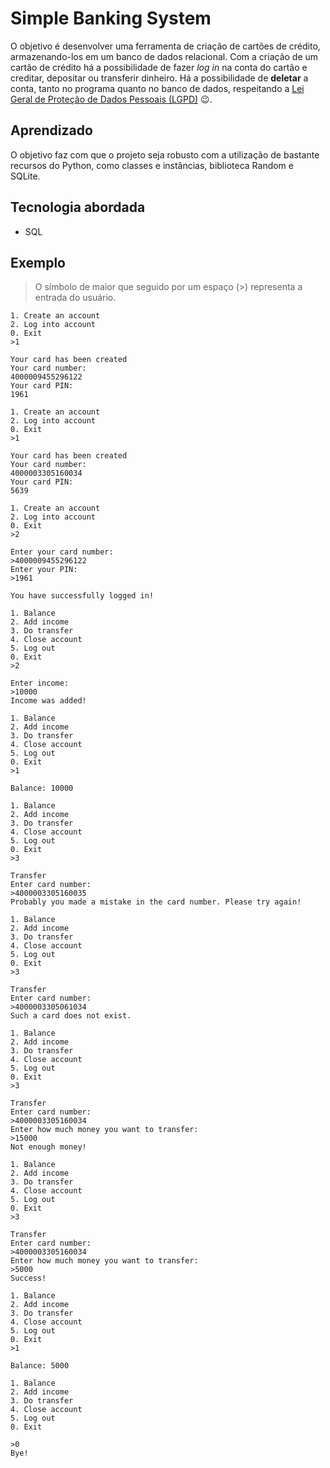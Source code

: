 # Simple Banking System

O objetivo é desenvolver uma ferramenta de criação de cartões de crédito, armazenando-los em um banco de dados relacional. Com a criação de um cartão de crédito há a possibilidade de fazer *log in* na conta do cartão e creditar, depositar ou transferir dinheiro. Há a possibilidade de **deletar** a conta, tanto no programa quanto no banco de dados, respeitando a [Lei Geral de Proteção de Dados Pessoais (LGPD)](http://www.planalto.gov.br/ccivil_03/_ato2015-2018/2018/lei/L13709.htm) 😉.

## Aprendizado

O objetivo faz com que o projeto seja robusto com a utilização de bastante recursos do Python, como classes e instâncias, biblioteca Random e SQLite.

## Tecnologia abordada

 - SQL

## Exemplo

> O símbolo de maior que seguido por um espaço (>) representa a entrada do usuário. 

	1. Create an account
	2. Log into account
	0. Exit
	>1

	Your card has been created
	Your card number:
	4000009455296122
	Your card PIN:
	1961

	1. Create an account
	2. Log into account
	0. Exit
	>1

	Your card has been created
	Your card number:
	4000003305160034
	Your card PIN:
	5639

	1. Create an account
	2. Log into account
	0. Exit
	>2

	Enter your card number:
	>4000009455296122
	Enter your PIN:
	>1961

	You have successfully logged in!

	1. Balance
	2. Add income
	3. Do transfer
	4. Close account
	5. Log out
	0. Exit
	>2

	Enter income:
	>10000
	Income was added!

	1. Balance
	2. Add income
	3. Do transfer
	4. Close account
	5. Log out
	0. Exit
	>1

	Balance: 10000

	1. Balance
	2. Add income
	3. Do transfer
	4. Close account
	5. Log out
	0. Exit
	>3

	Transfer
	Enter card number:
	>4000003305160035
	Probably you made a mistake in the card number. Please try again!

	1. Balance
	2. Add income
	3. Do transfer
	4. Close account
	5. Log out
	0. Exit
	>3

	Transfer
	Enter card number:
	>4000003305061034
	Such a card does not exist.

	1. Balance
	2. Add income
	3. Do transfer
	4. Close account
	5. Log out
	0. Exit
	>3

	Transfer
	Enter card number:
	>4000003305160034
	Enter how much money you want to transfer:
	>15000
	Not enough money!

	1. Balance
	2. Add income
	3. Do transfer
	4. Close account
	5. Log out
	0. Exit
	>3

	Transfer
	Enter card number:
	>4000003305160034
	Enter how much money you want to transfer:
	>5000
	Success!

	1. Balance
	2. Add income
	3. Do transfer
	4. Close account
	5. Log out
	0. Exit
	>1

	Balance: 5000

	1. Balance
	2. Add income
	3. Do transfer
	4. Close account
	5. Log out
	0. Exit

	>0
	Bye!


